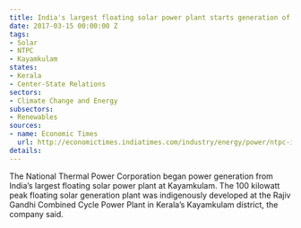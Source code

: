 ```yaml
---
title: India's largest floating solar power plant starts generation of power
date: 2017-03-15 00:00:00 Z
tags:
- Solar
- NTPC
- Kayamkulam
states:
- Kerala
- Center-State Relations
sectors:
- Climate Change and Energy
subsectors:
- Renewables
sources:
- name: Economic Times
  url: http://economictimes.indiatimes.com/industry/energy/power/ntpc-installs-indias-largest-floating-solar-pv-plant-in-kerala/articleshow/57577004.cms
details: 
---
```


The National Thermal Power Corporation began power generation from India’s largest floating solar power plant at Kayamkulam. The 100 kilowatt peak floating solar generation plant was indigenously developed at the Rajiv Gandhi Combined Cycle Power Plant in Kerala’s Kayamkulam district, the company said.
